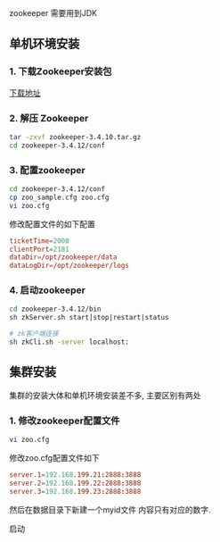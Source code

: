 zookeeper 需要用到JDK

## 单机环境安装

### 1. 下载Zookeeper安装包 

[下载地址](http://apache.fayea.com/zookeeper/stable/zookeeper-3.4.10.tar.gz)

### 2. 解压 Zookeeper

```bash
tar -zxvf zookeeper-3.4.10.tar.gz
cd zookeeper-3.4.12/conf
```

### 3. 配置zookeeper

```bash
cd zookeeper-3.4.12/conf
cp zoo_sample.cfg zoo.cfg
vi zoo.cfg
```

修改配置文件的如下配置

```conf
ticketTime=2000
clientPort=2181
dataDir=/opt/zookeeper/data
dataLogDir=/opt/zookeeper/logs
```

### 4. 启动zookeeper

```bash
cd zookeeper-3.4.12/bin
sh zkServer.sh start|stop|restart|status 

# zk客户端连接
sh zkCli.sh -server localhost:  
```

## 集群安装

集群的安装大体和单机环境安装差不多, 主要区别有两处

### 1. 修改zookeeper配置文件

```bash
vi zoo.cfg
```

修改zoo.cfg配置文件如下

```conf
server.1=192.168.199.21:2888:3888
server.2=192.168.199.22:2888:3888
server.3=192.168.199.23:2888:3888
```

然后在数据目录下新建一个myid文件 内容只有对应的数字.



启动





